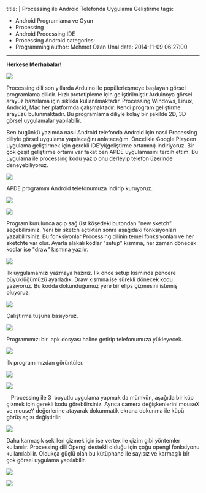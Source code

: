 title: |
  Processing ile Android Telefonda Uygulama Geliştirme
tags:
  - Android Programlama ve Oyun
  - Processing
  - Android Processing IDE
  - Processing Android
categories:
  -  Programming
author: Mehmet Ozan Ünal
date: 2014-11-09 06:27:00
---

**Herkese Merhabalar!**

![](https://4.bp.blogspot.com/-mWaFbWIHvPk/VF7g4rYgSxI/AAAAAAAAFHw/vbMO-hISTB4/s720/primitives3D.png)

Processing dili son yıllarda Arduino ile popülerleşmeye başlayan görsel programlama dilidir. Hızlı prototipleme için geliştirilmiştir Arduinoya görsel arayüz hazırlama için sıklıkla kullanılmaktadır. Processing Windows, Linux, Android, Mac her platformda çalışmaktadır. Kendi program geliştirme arayüzü bulunmaktadır. Bu programlama diliyle kolay bir şekilde 2D, 3D görsel uygulamalar yapılabilir.

Ben bugünkü yazımda nasıl Android telefonda Android için nasıl Processing diliyle görsel uygulama yapılacağını anlatacağım. Öncelikle Google Playden uygulama geliştirmek için gerekli IDE'yi(geliştirme ortamını) indiriyoruz. Bir çok çeşit geliştirme ortamı var fakat ben APDE uygulamasını tercih ettim. Bu uygulama ile processing kodu yazıp onu derleyip telefon üzerinde deneyebiliyoruz.  

![](https://1.bp.blogspot.com/-hlQ1Eg92vGE/VF46zsFwxLI/AAAAAAAAFFs/_dL3tLj1LVE/s720/Screenshot_2014-11-07-16-41-05.png)

APDE programını Android telefonumuza indirip kuruyoruz.

![](https://1.bp.blogspot.com/-VU6FFPqGpBo/VF46zIqyNjI/AAAAAAAAFFk/6doXxLIm0tQ/s720/Screenshot_2014-11-07-16-40-57.png)

![](https://3.bp.blogspot.com/-7crxNh-yPNA/VF46zz2blAI/AAAAAAAAFFw/slgn2rJgT_8/s720/Screenshot_2014-11-07-16-41-13.png)

Program kurulunca açıp sağ üst köşedeki butondan "new sketch" seçebilirsiniz. Yeni bir sketch açtıktan sonra aşağıdaki fonksiyonları yazabilirsiniz. Bu fonksiyonlar Processing dilinin temel fonksiyonları ve her sketchte var olur. Ayarla alakalı kodlar "setup" kısmına, her zaman dönecek kodlar ise "draw" kısmına yazılır.

![](https://4.bp.blogspot.com/-dOPBkYoMJzc/VF46wMlwDUI/AAAAAAAAFE4/dAn3olkNxNI/s720/Screenshot_2014-11-07-16-07-00.png)

İlk uygulamamızı yazmaya hazırız. İlk önce setup kısmında pencere büyüklüğümüzü ayarladık. Draw kısmına ise sürekli dönecek kodu yazıyoruz. Bu kodda dokunduğumuz yere bir elips çizmesini istemiş oluyoruz. 

![](https://2.bp.blogspot.com/-t7za1ockYGs/VF46xXIUK0I/AAAAAAAAFFI/MsUPAK8tyJY/s720/Screenshot_2014-11-07-16-19-46.png)

Çalıştırma tuşuna basıyoruz. 

![](https://2.bp.blogspot.com/-qzvRHOFDhSQ/VF46wNUwt1I/AAAAAAAAFFA/d2yl3aTsqcY/s720/Screenshot_2014-11-07-16-17-32.png)

Programımızı bir .apk dosyası haline getirip telefonumuza yükleyecek.

![](https://4.bp.blogspot.com/-Rx9j0rQ--eA/VF46wI17TGI/AAAAAAAAFE8/yQqubyDovU8/s720/Screenshot_2014-11-07-16-17-36.png)

İlk programımızdan görüntüler.

![](https://4.bp.blogspot.com/-dgdSohsd4v4/VF46wzPj3hI/AAAAAAAAFFE/RbmGhWeBYtw/s720/Screenshot_2014-11-07-16-18-58.png)

![](https://2.bp.blogspot.com/-6HZBB2mkh2I/VF46xM6qppI/AAAAAAAAFGI/uiYuHyirx-Y/s720/Screenshot_2014-11-07-16-19-08.png)

   Processing ile 3  boyutlu uygulama yapmak da mümkün, aşağıda bir küp çizmek için gerekli kodu görebilirsiniz. Ayrıca camera değişkenlerini mouseX ve mouseY değerlerine atayarak dokunmatik ekrana dokunma ile küpü görüş açısı değiştirilir.  

![](https://2.bp.blogspot.com/-HpviGF7XNC8/VF46yge-7BI/AAAAAAAAFFY/gK34sN2P8VM/s720/Screenshot_2014-11-07-16-40-02.png)

Daha karmaşık şekilleri çizmek için ise vertex ile çizim gibi yöntemler kullanılır. Processing dili Opengl destekli olduğu için çoğu opengl fonksiyonu kullanılabilir. Oldukça güçlü olan bu kütüphane ile sayısız ve karmaşık bir çok görsel uygulama yapılabilir.

![](https://3.bp.blogspot.com/-iNg-YuAjRNE/VF46yeNq-CI/AAAAAAAAFFg/s_m58fB4oMY/s720/Screenshot_2014-11-07-16-34-53.png)

![](https://1.bp.blogspot.com/-ZCScWryq_0Y/VF46yCKIeGI/AAAAAAAAFFM/ZPa5QEpY5ec/s720/Screenshot_2014-11-07-16-33-36.png)